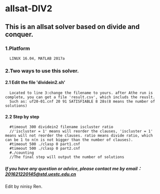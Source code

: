 # allsat-DIV2
## This is an allsat solver based on divide and conquer. 
### 1.Platform
      LINUX 16.04, MATLAB 2017a
### 2.Two ways to use this solver.
#### 2.1 Edit the file 'dividein2.sh'
      Located to line 3:change the filename to yours. after Athe run is complete, you can get a file 'result.csv', which includs the reuslt. 
      Such as: uf20-01.cnf 20 91 SATISFIABLE 8 28s(8 means the number of solutions)
#### 2.2 Step by step
      #timeout 300 dividein2 filename iscluster ratio 
      //'iscluster = 1' means will reorder the clauses, 'iscluster = 1' means will not reorder the clauses. ratio means divide ratio, which can be 1 to n(n is not bigger than the number of clauses).
      #timeout 500 ./clasp 0 part1.cnf
      #timeout 500 ./clasp 0 part2.cnf
      #./counting
      //The final step will output the number of solutions

##### If you have any question or advice, please contact me by email：201621220145@std.uestc.edu.cn

Edit by ninisy Ren.
      





